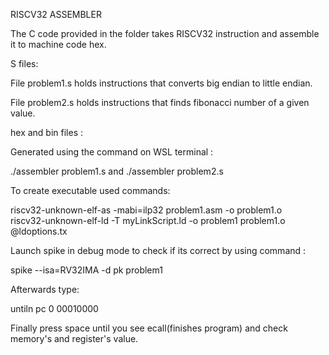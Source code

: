 RISCV32 ASSEMBLER


The C code provided in the folder takes RISCV32 instruction and assemble it to machine code hex.


S files:

File problem1.s holds instructions that converts big endian to little endian.

File problem2.s holds instructions that finds fibonacci number of a given value.


hex and bin files :

Generated using the command on WSL terminal :

./assembler problem1.s    and     ./assembler problem2.s



To create executable used commands: 

riscv32-unknown-elf-as -mabi=ilp32 problem1.asm -o problem1.o  
riscv32-unknown-elf-ld -T myLinkScript.ld -o problem1 problem1.o @ldoptions.tx  

Launch spike in debug mode to check if its correct by using command :

spike --isa=RV32IMA -d pk problem1


Afterwards type: 

untiln pc 0 00010000 


Finally press space until you see ecall(finishes program) and check memory's and register's value.
